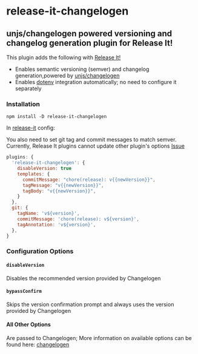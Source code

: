 # release-it-changelogen

## unjs/changelogen powered versioning and changelog generation plugin for Release It!

This plugin adds the following with [Release It!](https://github.com/release-it/release-it)

- Enables semantic versioning (semver) and changelog generation,powered by [unjs/changelogen](https://github.com/unjs/changelogen)
- Enables [dotenv](https://github.com/motdotla/dotenv) integration automatically; no need to configure it separately

### Installation

```
npm install -D release-it-changelogen
```

In [release-it](https://github.com/release-it/release-it) config:

You also need to set git tag and commit messages to match semver. Currently, Release It plugins cannot update other plugin's options [Issue](https://github.com/release-it/release-it/issues/988)

```js
plugins: {
  'release-it-changelogen': {
    disableVersion: true
    templates: {
      commitMessage: "chore(release): v{{newVersion}}",
      tagMessage: "v{{newVersion}}",
      tagBody: "v{{newVersion}}",
    }
  },
  git: {
    tagName: 'v${version}',
    commitMessage: 'chore(release): v${version}',
    tagAnnotation: 'v${version}',
  },
}
```

### Configuration Options

#### `disableVersion`

Disables the recommended version provided by Changelogen

#### `bypassConfirm`

Skips the version confirmation prompt and always uses the version provided by Changelogen

#### All Other Options

Are passed to Changelogen; More information on available options can be found here: [changelogen](https://github.com/unjs/changelogen/blob/main/src/config.ts)
